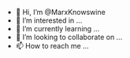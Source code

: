 - 👋 Hi, I’m @MarxKnowswine
- 👀 I’m interested in ...
- 🌱 I’m currently learning ...
- 💞️ I’m looking to collaborate on ...
- 📫 How to reach me ...

<!---
MarxKnowswine/MarxKnowswine is a ✨ special ✨ repository because its `README.md` (this file) appears on your GitHub profile.
You can click the Preview link to take a look at your changes.
--->
